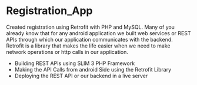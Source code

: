 # Registration_App
 Created registration using Retrofit with PHP and MySQL. Many of you already know that for any android application we built web services or REST APIs through which our application communicates with the backend. Retrofit is a library that makes the life easier when we need to make network operations or http calls in our application.
- Building REST APIs using SLIM 3 PHP Framework
- Making the API Calls from android Side using the Retrofit Library
- Deploying the REST API or our backend in a live server
 
